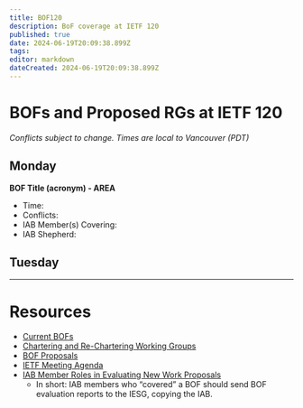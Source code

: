 ```yaml
---
title: BOF120
description: BoF coverage at IETF 120
published: true
date: 2024-06-19T20:09:38.899Z
tags: 
editor: markdown
dateCreated: 2024-06-19T20:09:38.899Z
---
```


# BOFs and Proposed RGs at IETF 120

*Conflicts subject to change. Times are local to Vancouver (PDT)*

## Monday

**BOF Title (acronym) - AREA**
* Time: 
* Conflicts: 
* IAB Member(s) Covering: 
* IAB Shepherd: 


## Tuesday

---
 # Resources

- [Current BOFs](https://datatracker.ietf.org/wg/bofs/)
- [Chartering and Re-Chartering Working Groups](https://datatracker.ietf.org/group/chartering/)
- [BOF Proposals](https://datatracker.ietf.org/doc/bof-requestst)
- [IETF Meeting Agenda](https://datatracker.ietf.org/meeting/agenda/)
- [IAB Member Roles in Evaluating New Work Proposals](https://datatracker.ietf.org/doc/statement-iab-member-roles-in-evaluating-new-work-proposals/)
    - In short: IAB members who “covered” a BOF should send BOF evaluation reports to the IESG, copying the IAB.


